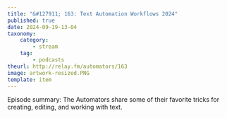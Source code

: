 ```yaml
---
title: "&#127911; 163: Text Automation Workflows 2024"
published: true
date: 2024-09-19-13-04
taxonomy:
    category:
        - stream
    tag:
        - podcasts
theurl: http://relay.fm/automators/163
image: artwork-resized.PNG
template: item
---
```


Episode summary: The Automators share some of their favorite tricks for creating, editing, and working with text.
